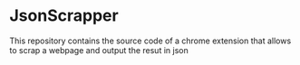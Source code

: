 # JsonScrapper
This repository contains the source code of a chrome extension that allows to scrap a webpage and output the resut in json
